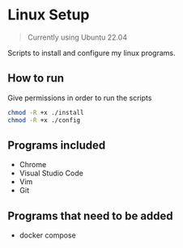 # Linux Setup

>Currently using Ubuntu 22.04

Scripts to install and configure my linux programs.

## How to run
Give permissions in order to run the scripts
```bash
chmod -R +x ./install
chmod -R +x ./config
```

## Programs included
- Chrome
- Visual Studio Code
- Vim
- Git

## Programs that need to be added
- docker compose
